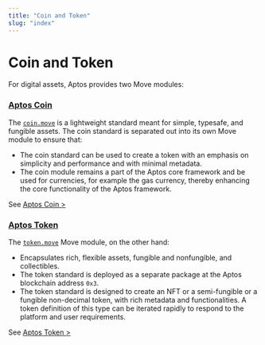 ```yaml
---
title: "Coin and Token"
slug: "index"
---
```


# Coin and Token

For digital assets, Aptos provides two Move modules:

### [Aptos Coin](aptos-coin)

The [`coin.move`](https://github.com/aptos-labs/aptos-core/blob/main/aptos-move/framework/aptos-framework/sources/coin.move) is a lightweight standard meant for simple, typesafe, and fungible assets. The coin standard is separated out into its own Move module to ensure that:
  - The coin standard can be used to create a token with an emphasis on simplicity and performance and with minimal metadata. 
  - The coin module remains a part of the Aptos core framework and be used for currencies, for example the gas currency, thereby enhancing the core functionality of the Aptos framework.

See [Aptos Coin >](aptos-coin)

### [Aptos Token](aptos-token)

The [`token.move`](https://github.com/aptos-labs/aptos-core/blob/main/aptos-move/framework/aptos-token/sources/token.move) Move module, on the other hand:

- Encapsulates rich, flexible assets, fungible and nonfungible, and collectibles. 
- The token standard is deployed as a separate package at the Aptos blockchain address `0x3`. 
- The token standard is designed to create an NFT or a semi-fungible or a fungible non-decimal token, with rich metadata and functionalities. A token definition of this type can be iterated rapidly to respond to the platform and user requirements. 

See [Aptos Token >](aptos-token)
